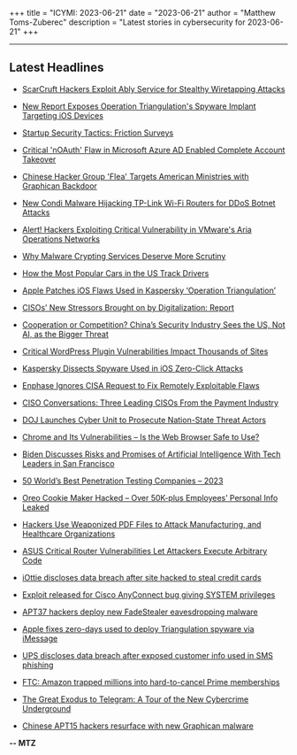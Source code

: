 +++
title = "ICYMI: 2023-06-21"
date = "2023-06-21"
author = "Matthew Toms-Zuberec"
description = "Latest stories in cybersecurity for 2023-06-21"
+++

---------------------------------------------------------------------------
## Latest Headlines
- [ScarCruft Hackers Exploit Ably Service for Stealthy Wiretapping Attacks](https://thehackernews.com/2023/06/scarcruft-hackers-exploit-ably-service.html)

- [New Report Exposes Operation Triangulation's Spyware Implant Targeting iOS Devices](https://thehackernews.com/2023/06/new-report-exposes-operation.html)

- [Startup Security Tactics: Friction Surveys](https://thehackernews.com/2023/06/startup-security-tactics-friction.html)

- [Critical 'nOAuth' Flaw in Microsoft Azure AD Enabled Complete Account Takeover](https://thehackernews.com/2023/06/critical-noauth-flaw-in-microsoft-azure.html)

- [Chinese Hacker Group 'Flea' Targets American Ministries with Graphican Backdoor](https://thehackernews.com/2023/06/chinese-hacker-group-flea-targets.html)

- [New Condi Malware Hijacking TP-Link Wi-Fi Routers for DDoS Botnet Attacks](https://thehackernews.com/2023/06/new-condi-malware-hijacking-tp-link-wi.html)

- [Alert! Hackers Exploiting Critical Vulnerability in VMware's Aria Operations Networks](https://thehackernews.com/2023/06/alert-hackers-exploiting-critical.html)

- [Why Malware Crypting Services Deserve More Scrutiny](https://krebsonsecurity.com/2023/06/why-malware-crypting-services-deserve-more-scrutiny/)

- [How the Most Popular Cars in the US Track Drivers](https://www.wired.com/story/car-data-privacy-toyota-honda-ford/)

- [Apple Patches iOS Flaws Used in Kaspersky ‘Operation Triangulation’](https://www.securityweek.com/apple-patches-ios-flaws-used-in-kaspersky-operation-triangulation/)

- [CISOs’ New Stressors Brought on by Digitalization: Report](https://www.securityweek.com/cisos-new-stressors-brought-on-by-digitalization-report/)

- [Cooperation or Competition? China’s Security Industry Sees the US, Not AI, as the Bigger Threat](https://www.securityweek.com/cooperation-or-competition-chinas-security-industry-sees-the-us-not-ai-as-the-bigger-threat/)

- [Critical WordPress Plugin Vulnerabilities Impact Thousands of Sites](https://www.securityweek.com/critical-wordpress-plugin-vulnerabilities-impact-thousands-of-sites/)

- [Kaspersky Dissects Spyware Used in iOS Zero-Click Attacks](https://www.securityweek.com/kaspersky-dissects-spyware-used-in-ios-zero-click-attacks/)

- [Enphase Ignores CISA Request to Fix Remotely Exploitable Flaws](https://www.securityweek.com/enphase-ignores-cisa-request-to-fix-remotely-exploitable-flaws/)

- [CISO Conversations: Three Leading CISOs From the Payment Industry](https://www.securityweek.com/ciso-conversations-three-leading-cisos-from-the-payment-industry/)

- [DOJ Launches Cyber Unit to Prosecute Nation-State Threat Actors](https://www.securityweek.com/doj-launches-cyber-unit-to-prosecute-nation-state-threat-actors/)

- [Chrome and Its Vulnerabilities – Is the Web Browser Safe to Use?](https://www.securityweek.com/chrome-and-its-vulnerabilities-is-the-web-browser-safe-to-use/)

- [Biden Discusses Risks and Promises of Artificial Intelligence With Tech Leaders in San Francisco](https://www.securityweek.com/biden-discusses-risks-and-promises-of-artificial-intelligence-with-tech-leaders-in-san-francisco/)

- [50 World’s Best Penetration Testing Companies – 2023](https://cybersecuritynews.com/penetration-testing-companies/)

- [Oreo Cookie Maker Hacked – Over 50K-plus Employees’ Personal Info Leaked](https://cybersecuritynews.com/oreo-cookie-maker-hacked/)

- [Hackers Use Weaponized PDF Files to Attack Manufacturing, and Healthcare Organizations](https://cybersecuritynews.com/hackers-use-weaponized-pdf-files-to-attack-organizations/)

- [ASUS Critical Router Vulnerabilities Let Attackers Execute Arbitrary Code](https://cybersecuritynews.com/asus-critical-router-vulnerabilities/)

- [iOttie discloses data breach after site hacked to steal credit cards](https://www.bleepingcomputer.com/news/security/iottie-discloses-data-breach-after-site-hacked-to-steal-credit-cards/)

- [Exploit released for Cisco AnyConnect bug giving SYSTEM privileges](https://www.bleepingcomputer.com/news/security/exploit-released-for-cisco-anyconnect-bug-giving-system-privileges/)

- [APT37 hackers deploy new FadeStealer eavesdropping malware](https://www.bleepingcomputer.com/news/security/apt37-hackers-deploy-new-fadestealer-eavesdropping-malware/)

- [Apple fixes zero-days used to deploy Triangulation spyware via iMessage](https://www.bleepingcomputer.com/news/apple/apple-fixes-zero-days-used-to-deploy-triangulation-spyware-via-imessage/)

- [UPS discloses data breach after exposed customer info used in SMS phishing](https://www.bleepingcomputer.com/news/security/ups-discloses-data-breach-after-exposed-customer-info-used-in-sms-phishing/)

- [FTC: Amazon trapped millions into hard-to-cancel Prime memberships](https://www.bleepingcomputer.com/news/security/ftc-amazon-trapped-millions-into-hard-to-cancel-prime-memberships/)

- [The Great Exodus to Telegram: A Tour of the New Cybercrime Underground](https://www.bleepingcomputer.com/news/security/the-great-exodus-to-telegram-a-tour-of-the-new-cybercrime-underground/)

- [Chinese APT15 hackers resurface with new Graphican malware](https://www.bleepingcomputer.com/news/security/chinese-apt15-hackers-resurface-with-new-graphican-malware/)

**-- MTZ**